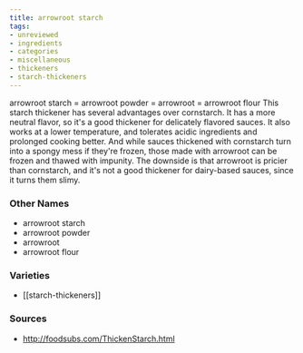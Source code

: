 ```yaml
---
title: arrowroot starch
tags:
- unreviewed
- ingredients
- categories
- miscellaneous
- thickeners
- starch-thickeners
---
```

arrowroot starch = arrowroot powder = arrowroot = arrowroot flour This starch thickener has several advantages over cornstarch. It has a more neutral flavor, so it's a good thickener for delicately flavored sauces. It also works at a lower temperature, and tolerates acidic ingredients and prolonged cooking better. And while sauces thickened with cornstarch turn into a spongy mess if they're frozen, those made with arrowroot can be frozen and thawed with impunity. The downside is that arrowroot is pricier than cornstarch, and it's not a good thickener for dairy-based sauces, since it turns them slimy.

### Other Names

* arrowroot starch
* arrowroot powder
* arrowroot
* arrowroot flour

### Varieties

* [[starch-thickeners]]

### Sources
* http://foodsubs.com/ThickenStarch.html
